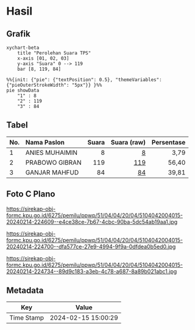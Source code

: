 # Hasil

## Grafik

```mermaid
xychart-beta
    title "Perolehan Suara TPS"
    x-axis [01, 02, 03]
    y-axis "Suara" 0 --> 119
    bar [8, 119, 84]
```

```mermaid
%%{init: {"pie": {"textPosition": 0.5}, "themeVariables": {"pieOuterStrokeWidth": "5px"}} }%%
pie showData
    "1" : 8
    "2" : 119
    "3" : 84
```

## Tabel

| No. | Nama Paslon    | Suara | Suara (raw) | Persentase |
|:--- |:-------------- | -----:| -----------:| ----------:|
| 1   | ANIES MUHAIMIN | 8     | [8][p-1]    | 3,79       |
| 2   | PRABOWO GIBRAN | 119   | [119][p-2]  | 56,40      |
| 3   | GANJAR MAHFUD  | 84    | [84][p-3]   | 39,81      |


[p-1]: https://github.com/gigit-pemilu/pemilu-2024-51-bali/blob/main/pilpres/hitung-suara/sub/51-bali/sub/04-gianyar/sub/04-tampaksiring/sub/2004-manukaya/sub/015-tps/sub/paslon-1.txt
[p-2]: https://github.com/gigit-pemilu/pemilu-2024-51-bali/blob/main/pilpres/hitung-suara/sub/51-bali/sub/04-gianyar/sub/04-tampaksiring/sub/2004-manukaya/sub/015-tps/sub/paslon-2.txt
[p-3]: https://github.com/gigit-pemilu/pemilu-2024-51-bali/blob/main/pilpres/hitung-suara/sub/51-bali/sub/04-gianyar/sub/04-tampaksiring/sub/2004-manukaya/sub/015-tps/sub/paslon-3.txt

## Foto C Plano

https://sirekap-obj-formc.kpu.go.id/6275/pemilu/ppwp/51/04/04/20/04/5104042004015-20240214-224609--e4ce38ce-7b67-4cbc-90ba-5dc54ab19aa1.jpg

https://sirekap-obj-formc.kpu.go.id/6275/pemilu/ppwp/51/04/04/20/04/5104042004015-20240214-224700--dfa577ce-27e9-4994-9f9a-0dfdea0b5ed0.jpg

https://sirekap-obj-formc.kpu.go.id/6275/pemilu/ppwp/51/04/04/20/04/5104042004015-20240214-224734--89d9c183-a3eb-4c78-a687-8a89b021abc1.jpg


## Metadata

| Key        | Value               |
| ---------- | ------------------- |
| Time Stamp | 2024-02-15 15:00:29 |



